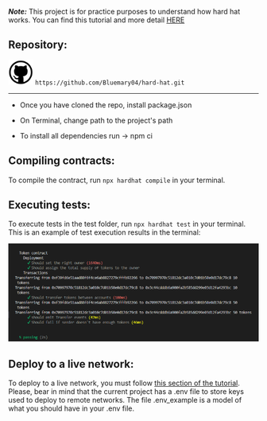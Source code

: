 ***Note:*** This project is for practice purposes to understand how hard hat works. You can find this tutorial and more detail [HERE](https://hardhat.org/tutorial)
 
## Repository:
 <img src="/assets/Github-svg.png" width="50" height="50"> `https://github.com/Bluemary04/hard-hat.git`
***
 
* Once you have cloned the repo, install package.json
 
* On Terminal, change path to the project's path
 
* To install all dependencies run -> npm ci
 
## Compiling contracts:
 
To compile the contract, run `npx hardhat compile` in your terminal.
 
## Executing tests:
 
To execute tests in the test folder, run `npx hardhat test` in your terminal. This is an example of test execution results in the terminal:

![hard hat test results](/assets/test_results.png "hard hat test results") 
 
## Deploy to a live network:
 
To deploy to a live network, you must follow [this section of the tutorial](https://hardhat.org/tutorial/deploying-to-a-live-network). Please, bear in mind that the current project has a .env file to store keys used to deploy to remote networks. The file .env_example is a model of what you should have in your .env file.
